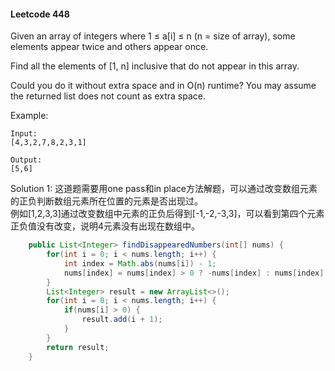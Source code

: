 #### Leetcode 448

Given an array of integers where 1 ≤ a[i] ≤ n (n = size of array), some elements appear twice and others appear once.

Find all the elements of [1, n] inclusive that do not appear in this array.

Could you do it without extra space and in O(n) runtime? You may assume the returned list does not count as extra space.

Example:

```
Input:
[4,3,2,7,8,2,3,1]

Output:
[5,6]
```

Solution 1:
这道题需要用one pass和in place方法解题，可以通过改变数组元素的正负判断数组元素所在位置的元素是否出现过。  
例如[1,2,3,3]通过改变数组中元素的正负后得到[-1,-2,-3,3]，可以看到第四个元素正负值没有改变，说明4元素没有出现在数组中。

```java 
    public List<Integer> findDisappearedNumbers(int[] nums) {
        for(int i = 0; i < nums.length; i++) {
            int index = Math.abs(nums[i]) - 1;
            nums[index] = nums[index] > 0 ? -nums[index] : nums[index];
        }
        List<Integer> result = new ArrayList<>();
        for(int i = 0; i < nums.length; i++) {
            if(nums[i] > 0) {
                result.add(i + 1);
            }
        }
        return result;
    }
```